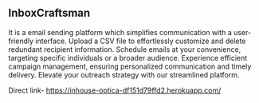 ## InboxCraftsman
It is a email sending platform which simplifies communication with a user-friendly interface. Upload a CSV file to effortlessly customize and delete redundant recipient information. Schedule emails at your convenience, targeting specific individuals or a broader audience. Experience efficient campaign management, ensuring personalized communication and timely delivery. Elevate your outreach strategy with our streamlined platform.

Direct link- https://inhouse-optica-df151d79ffd2.herokuapp.com/
